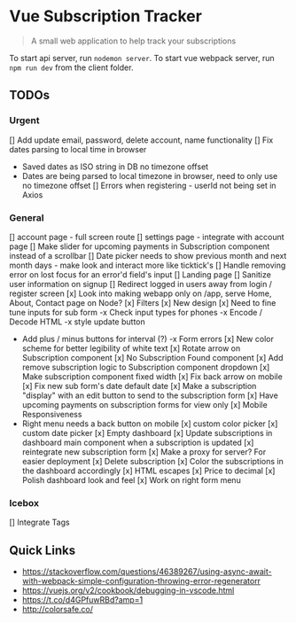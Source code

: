 # Vue Subscription Tracker

> A small web application to help track your subscriptions 

To start api server, run `nodemon server`.
To start vue webpack server, run `npm run dev` from the client folder.

## TODOs
### Urgent

[] Add update email, password, delete account, name functionality
[] Fix dates parsing to local time in browser
- Saved dates as ISO string in DB no timezone offset
- Dates are being parsed to local timezone in browser, need to only use no timezone offset
[] Errors when registering - userId not being set in Axios

### General

[] account page - full screen route
  [] settings page - integrate with account page
[] Make slider for upcoming payments in Subscription component instead of a scrollbar
[] Date picker needs to show previous month and next month days - make look and interact more like ticktick's
[] Handle removing error on lost focus for an error'd field's input
[] Landing page
[] Sanitize user information on signup
[] Redirect logged in users away from login / register screen
[x] Look into making webapp only on /app, serve Home, About, Contact page on Node?
[x] Filters
[x] New design
[x] Need to fine tune inputs for sub form
-x Check input types for phones
-x Encode / Decode HTML
-x style update button
- Add plus / minus buttons for interval (?)
-x Form errors
[x] New color scheme for better legibility of white text
[x] Rotate arrow on Subscription component
[x] No Subscription Found component
[x] Add remove subscription logic to Subscription component dropdown
[x] Make subscription component fixed width
[x] Fix back arrow on mobile
[x] Fix new sub form's date default date
[x] Make a subscription "display" with an edit button to send to the subscription form
[x] Have upcoming payments on subscription forms for view only
[x] Mobile Responsiveness 
- Right menu needs a back button on mobile
[x] custom color picker
[x] custom date picker
[x] Empty dashboard 
[x] Update subscriptions in dashboard main component when a subscription is updated
[x] reintegrate new subscription form
[x] Make a proxy for server? For easier deployment
[x] Delete subscription
[x] Color the subscriptions in the dashboard accordingly
[x] HTML escapes
[x] Price to decimal
[x] Polish dashboard look and feel
  [x] Work on right form menu

### Icebox
[] Integrate Tags

## Quick Links
- https://stackoverflow.com/questions/46389267/using-async-await-with-webpack-simple-configuration-throwing-error-regeneratorr
- https://vuejs.org/v2/cookbook/debugging-in-vscode.html
- https://t.co/d4GPfuwRBd?amp=1
- http://colorsafe.co/